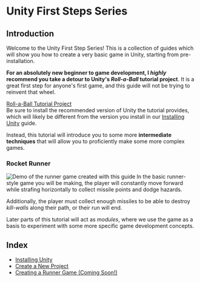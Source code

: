 # Unity First Steps Series

## Introduction
Welcome to the Unity First Step Series! This is a collection of guides which will show you how to create a very basic game in Unity, starting from pre-installation.

**For an absolutely new beginner to game development, I *highly* recommend you take a detour to Unity's *Roll-a-Ball* tutorial project**. It is a great first step for anyone's first game, and this guide will not be trying to reinvent that wheel.

[Roll-a-Ball Tutorial Project](https://learn.unity.com/project/roll-a-ball?uv=2019.4)  
Be sure to install the recommended version of Unity the tutorial provides, which will likely be different from the version you install in our [Installing Unity](./unity-first-step-install.md) guide.

Instead, this tutorial will introduce you to some more **intermediate techniques** that will allow you to proficiently make some more complex games.

### Rocket Runner
![Demo of the runner game created with this guide](./res/runner-game-demo.gif)
In the basic runner-style game you will be making, the player will constantly move forward while strafing horizontally to collect missile points and dodge hazards.

Additionally, the player must collect enough missiles to be able to destroy *kill-walls* along their path, or their run will end.

Later parts of this tutorial will act as *modules*, where we use the game as a basis to experiment with some more specific game development concepts.

## Index
* [Installing Unity](./unity-first-step-install.md)
* [Create a New Project](./unity-first-step-new-proj.md)
* [Creating a Runner Game (Coming Soon!)]()